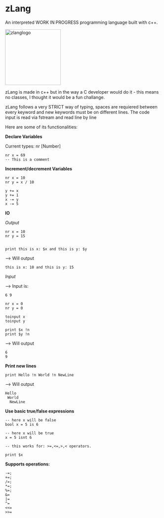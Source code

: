 # zLang
An interpreted WORK IN PROGRESS programming language built with c++.

<img width="180" height="180" alt="zlanglogo" src="https://github.com/user-attachments/assets/8d7c95fd-9e27-43d2-8eda-edb16794cb3e" />

zLang is made in c++ but in the way a C developer would do it - this means no classes, I thought it would be a fun challange.

zLang follows a very STRICT way of typing, spaces are requiered between every keyword and new keywords must be on different lines.
The code input is read via fstream and read line by line

Here are some of its functionalities:

**Declare Variables**

Current types: nr [Number]

```zLang
nr x = 69
-- This is a comment
```

**Increment/decrement Variables**

```zLang
nr x = 10
nr y = x / 10

y += x
y += 1
x -= y
x -= 5
```

**IO**

*Output*

```zLang
nr x = 10
nr y = 15


print this is x: $x and this is y: $y
```

--> Will output

```zLang
this is x: 10 and this is y: 15
```

*Input*

--> Input is: 
```
6 9 
```

```zLang
nr x = 0
nr y = 0

toinput x
toinput y

print $x !n
print $y !n
```

--> Will output

```zLang
6
9
```

**Print new lines**

```zlang 
print Hello !n World !n NewLine
```
--> Will output

```zLang
Hello
 World
  NewLine
```

**Use basic true/false expressions**

```zLang
-- here x will be false
bool x = 5 is 6

-- here x will be true
x = 5 isnt 6

-- this works for: >=,<=,>,< operators.

print $x
```

**Supports operations:**
```zLang
-=;
+=;
/=;
*=;
%=;
&=  
|=  
^=  
<<= 
>>= 
```
